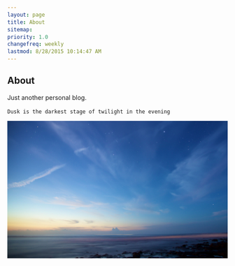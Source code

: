 ```yaml
---
layout: page
title: About
sitemap:
priority: 1.0
changefreq: weekly
lastmod: 8/28/2015 10:14:47 AM 
---
```

<h2>About</h2>
Just another personal blog.

`Dusk is the darkest stage of twilight in the evening`

![](https://raw.githubusercontent.com/skydusk/skydusk.github.io/master/assets/dusk.jpg)

